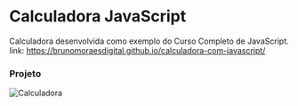 # Calculadora JavaScript
Calculadora desenvolvida como exemplo do Curso Completo de JavaScript.
<br>
link: https://brunomoraesdigital.github.io/calculadora-com-javascript/
### Projeto
![Calculadora](https://firebasestorage.googleapis.com/v0/b/hcode-com-br.appspot.com/o/calculadora-hcode.jpg?alt=media&token=5406aa3f-b965-401c-9b4e-654609c78b33)
